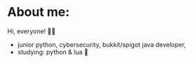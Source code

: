 # About me:
Hi, everyone! 🐱‍👤
- junior python, cybersecurity, bukkit/spigot java developer,
- studying: python & lua 👻
